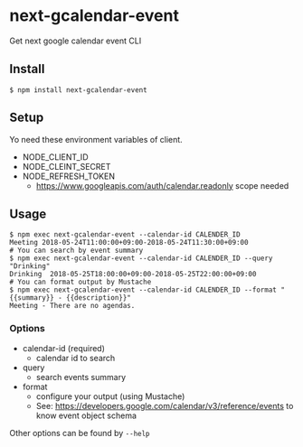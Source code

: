 # next-gcalendar-event

Get next google calendar event CLI

## Install

```console
$ npm install next-gcalendar-event
```

## Setup

Yo need these environment variables of client.

- NODE_CLIENT_ID
- NODE_CLEINT_SECRET
- NODE_REFRESH_TOKEN
  - https://www.googleapis.com/auth/calendar.readonly scope needed

## Usage

```console
$ npm exec next-gcalendar-event --calendar-id CALENDER_ID
Meeting 2018-05-24T11:00:00+09:00-2018-05-24T11:30:00+09:00
# You can search by event summary
$ npm exec next-gcalendar-event --calendar-id CALENDER_ID --query "Drinking"
Drinking  2018-05-25T18:00:00+09:00-2018-05-25T22:00:00+09:00
# You can format output by Mustache
$ npm exec next-gcalendar-event --calendar-id CALENDER_ID --format "{{summary}} - {{description}}"
Meeting - There are no agendas.
```

### Options

- calendar-id (required)
  - calendar id to search
- query
  - search events summary
- format
  - configure your output (using Mustache)
  - See: https://developers.google.com/calendar/v3/reference/events to know event object schema

Other options can be found by `--help`
